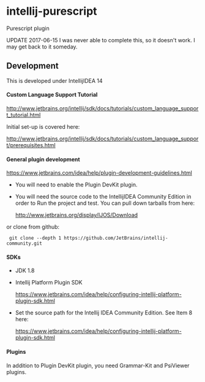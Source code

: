 # intellij-purescript
Purescript plugin

UPDATE 2017-06-15
I was never able to complete this, so it doesn't work. I may get back to it
someday. 

## Development

This is developed under IntellijIDEA 14

#### Custom Language Support Tutorial

http://www.jetbrains.org/intellij/sdk/docs/tutorials/custom_language_support_tutorial.html

Initial set-up is covered here:

http://www.jetbrains.org/intellij/sdk/docs/tutorials/custom_language_support/prerequisites.html

#### General plugin development

https://www.jetbrains.com/idea/help/plugin-development-guidelines.html

* You will need to enable the Plugin DevKit plugin. 

* You will need the source code to the IntellijIDEA Community Edition in order to 
Run the project and test. You can pull down tarballs from here:
      
     http://www.jetbrains.org/display/IJOS/Download 
     
or clone from github:

     git clone --depth 1 https://github.com/JetBrains/intellij-community.git

#### SDKs
* JDK 1.8
* Intellij Platform Plugin SDK

     https://www.jetbrains.com/idea/help/configuring-intellij-platform-plugin-sdk.html
     
* Set the source path for the Intellij IDEA Community Edition. See Item 8 here:

     https://www.jetbrains.com/idea/help/configuring-intellij-platform-plugin-sdk.html
     

#### Plugins

In addition to Plugin DevKit plugin, you need Grammar-Kit and PsiViewer plugins.



     


















